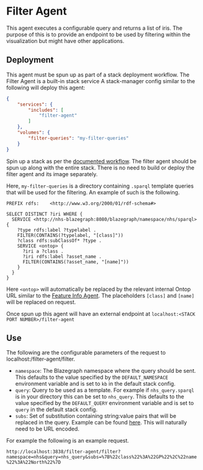 # Filter Agent
This agent executes a configurable query and returns a list of iris. 
The purpose of this is to provide an endpoint to be used by filtering within the visualization but might have other applications.

## Deployment
This agent must be spun up as part of a stack deployment workflow.
The Filter Agent is a built-in stack service
A stack-manager config similar to the following will deploy this agent:

```json
{
    "services": {
        "includes": [
            "filter-agent"
        ]
    },
    "volumes": {
        "filter-queries": "my-filter-queries"
    }
}
```

Spin up a stack as per the [documented workflow](../../Deploy/stacks/dynamic/stack-manager/README.md). 
The filter agent should be spun up along with the entire stack. 
There is no need to build or deploy the filter agent and its image separately.

Here, `my-filter-queries` is a directory containing `.sparql` template queries that will be used for the filtering. An example of such is the following.

```sparql
PREFIX rdfs:    <http://www.w3.org/2000/01/rdf-schema#>

SELECT DISTINCT ?iri WHERE {
  SERVICE <http://nhs-blazegraph:8080/blazegraph/namespace/nhs/sparql> {
    ?type rdfs:label ?typelabel .
    FILTER(CONTAINS(?typelabel, "[class]"))
    ?class rdfs:subClassOf* ?type .
    SERVICE <ontop> {
      ?iri a ?class .
      ?iri rdfs:label ?asset_name .
      FILTER(CONTAINS(?asset_name, "[name]"))
    }
  }
}
```

Here `<ontop>` will automatically be replaced by the relevant internal Ontop URL similar to the [Feature Info Agent](../FeatureInfoAgent/). 
The placeholders `[class]` and `[name]` will be replaced on request. 

Once spun up this agent will have an external endpoint at `localhost:<STACK PORT NUMBER>/filter-agent`

## Use
The following are the configurable parameters of the request to localhost:<STACK PORT NUMBER>/filter-agent/filter.
- `namespace`: The Blazegraph namespace where the query should be sent.
This defaults to the value specified by the `DEFAULT_NAMESPACE` environment variable and is set to `kb` in the default stack config.
- `query`: Query to be used as a template. 
For example if `nhs_query.sparql` is in your directory this can be set to `nhs_query`.
This defaults to the value specified by the `DEFAULT_QUERY` environment variable and is set to `query` in the default stack config.
- `subs`: Set of substitution containing string:value pairs that will be replaced in the query. 
Example can be found [here](./example_input.json). 
This will naturally need to be URL encoded.

For example the following is an example request.

```http://localhost:3838/filter-agent/filter?namespace=nhs&query=nhs_query&subs=%7B%22class%22%3A%22GP%22%2C%22name%22%3A%22North%22%7D```